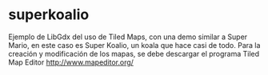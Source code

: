 # superkoalio
Ejemplo de LibGdx del uso de Tiled Maps, con una demo similar a Super Mario, en este caso es Super Koalio, un koala que hace casi de todo. Para la creación y modificación de los mapas, se debe descargar el programa Tiled Map Editor http://www.mapeditor.org/
